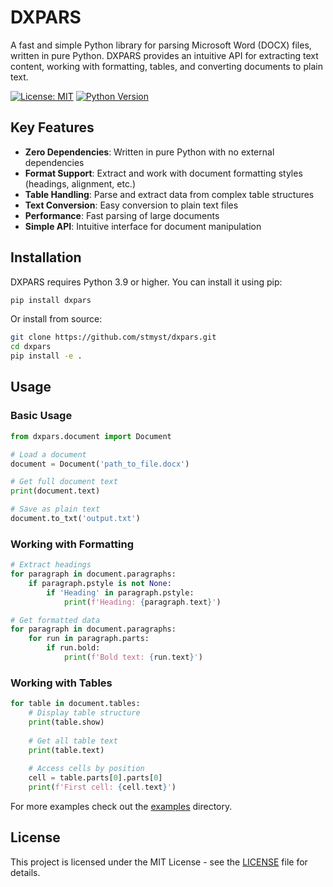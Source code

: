 # DXPARS

A fast and simple Python library for parsing Microsoft Word (DOCX) files, written in pure Python. DXPARS provides an intuitive API for extracting text content, working with formatting, tables, and converting documents to plain text.

[![License: MIT](https://img.shields.io/badge/License-MIT-yellow.svg)](https://opensource.org/licenses/MIT)
[![Python Version](https://img.shields.io/badge/python-3.9%2B-blue)](https://www.python.org/)

## Key Features

* **Zero Dependencies**: Written in pure Python with no external dependencies
* **Format Support**: Extract and work with document formatting styles (headings, alignment, etc.)
* **Table Handling**: Parse and extract data from complex table structures
* **Text Conversion**: Easy conversion to plain text files
* **Performance**: Fast parsing of large documents
* **Simple API**: Intuitive interface for document manipulation

## Installation 

DXPARS requires Python 3.9 or higher. You can install it using pip:

```bash
pip install dxpars
```

Or install from source:

```bash
git clone https://github.com/stmyst/dxpars.git
cd dxpars
pip install -e .
```

## Usage

### Basic Usage

```python
from dxpars.document import Document

# Load a document
document = Document('path_to_file.docx')

# Get full document text
print(document.text)

# Save as plain text
document.to_txt('output.txt')
```

### Working with Formatting

```python
# Extract headings
for paragraph in document.paragraphs:
    if paragraph.pstyle is not None:
        if 'Heading' in paragraph.pstyle:
            print(f'Heading: {paragraph.text}')

# Get formatted data
for paragraph in document.paragraphs:
    for run in paragraph.parts:
        if run.bold:
            print(f'Bold text: {run.text}')
```

### Working with Tables

```python
for table in document.tables:
    # Display table structure
    print(table.show)  
    
    # Get all table text
    print(table.text)
    
    # Access cells by position
    cell = table.parts[0].parts[0]
    print(f'First cell: {cell.text}')
```

For more examples check out the [examples](examples/) directory.

## License

This project is licensed under the MIT License - see the [LICENSE](LICENSE) file for details.

